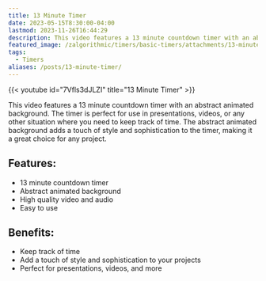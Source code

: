 ```yaml
---
title: 13 Minute Timer
date: 2023-05-15T8:30:00-04:00
lastmod: 2023-11-26T16:44:29
description: This video features a 13 minute countdown timer with an abstract animated background.
featured_image: /zalgorithmic/timers/basic-timers/attachments/13-minute-timer.jpg
tags:
  - Timers
aliases: /posts/13-minute-timer/
---
```


{{< youtube id="7Vfls3dJLZI" title="13 Minute Timer" >}}

This video features a 13 minute countdown timer with an abstract animated background. The timer is perfect for use in presentations, videos, or any other situation where you need to keep track of time. The abstract animated background adds a touch of style and sophistication to the timer, making it a great choice for any project.

## Features:

- 13 minute countdown timer
- Abstract animated background
- High quality video and audio
- Easy to use

## Benefits:

- Keep track of time
- Add a touch of style and sophistication to your projects
- Perfect for presentations, videos, and more
